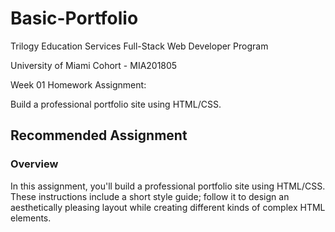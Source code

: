 # Basic-Portfolio

Trilogy Education Services Full-Stack Web Developer Program

University of Miami Cohort - MIA201805

Week 01 Homework Assignment:

Build a professional portfolio site using HTML/CSS.

## Recommended Assignment

### Overview

In this assignment, you'll build a professional portfolio site using HTML/CSS. These instructions include a short style guide; follow it to design an aesthetically pleasing layout while creating different kinds of complex HTML elements. 
